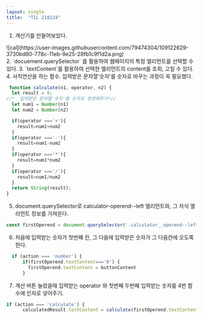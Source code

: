 ```yaml
---
layout: single 
title:  "TIL 210224"
---
```



1. 계산기를 만들어보았다.
<div>
![cal](https://user-images.githubusercontent.com/79474304/109122629-3730bd80-778c-11eb-9e25-28fb1c9f1d2a.png)
</div>
2. `docuement.querySelector` 를 활용하여 웹페이지의 특정 엘리먼트를 선택할 수 있다.
3. `textContent`를 활용하여 선택한 엘리먼트의 content를 조회, 고칠 수 있다.
4. 사칙연산을 하는 함수. 입력받은 문자열'숫자'를 숫자로 바꾸는 과정이 꼭 필요했다.
 
```javascript
 function calculate(n1, operator, n2) {
  let result = 0;
//*  입력받은 문자열'숫자'를 숫자로 변경해주기*//
  let num1 = Number(n1)
  let num2 = Number(n2)

  if(operator ==='+'){
    result=num1+num2
  }
  if(operator ==='-'){
    result=num1-num2
  }
  if(operator ==='*'){
    result=num1*num2
  }
  if(operator ==='/'){
    result=num1/num2
  }
  return String(result);
}
```

5. document.querySelector로 calculator-operend--left 엘리먼트와, 그 자식 엘리먼트 정보를 가져온다.
```javascript
const firstOperend = document.querySelector('.calculator__operend--left');
```

6. 처음에 입력받는 숫자가 첫번쨰 칸, 그 다음에 입력받은 숫자가 그 다음칸에 오도록 한다.
```javascript
  if (action === 'number') {
      if(firstOperend.textContent==='0') {
        firstOperend.textContent = buttonContent
      }
```

7. 계산 버튼 눌렀을때 입력받는 operator 와 첫번째 두번째 입력받는 숫자를 4번 함수에 인자로 넣어주기.

```javascript
if (action === 'calculate') {
      calculatedResult.textContent = calculate(firstOperend.textContent, operator.textContent, secondOperend.textContent)
```
      

